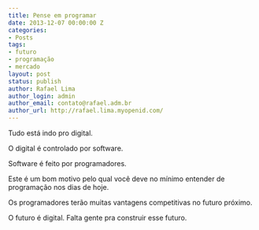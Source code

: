 ```yaml
---
title: Pense em programar
date: 2013-12-07 00:00:00 Z
categories:
- Posts
tags:
- futuro
- programação
- mercado
layout: post
status: publish
author: Rafael Lima
author_login: admin
author_email: contato@rafael.adm.br
author_url: http://rafael.lima.myopenid.com/
---
```


Tudo está indo pro digital.

O digital é controlado por software.

Software é feito por programadores.

Este é um bom motivo pelo qual você deve no mínimo entender de programação nos dias de hoje.

Os programadores terão muitas vantagens competitivas no futuro próximo.

O futuro é digital. Falta gente pra construir esse futuro.


